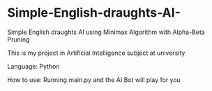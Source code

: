 # Simple-English-draughts-AI-
Simple English draughts AI using Minimax Algorithm with Alpha-Beta Pruning

This is my project in Artificial Intelligence subject at university

Language: Python

How to use: Running main.py and the AI Bot will play for you
